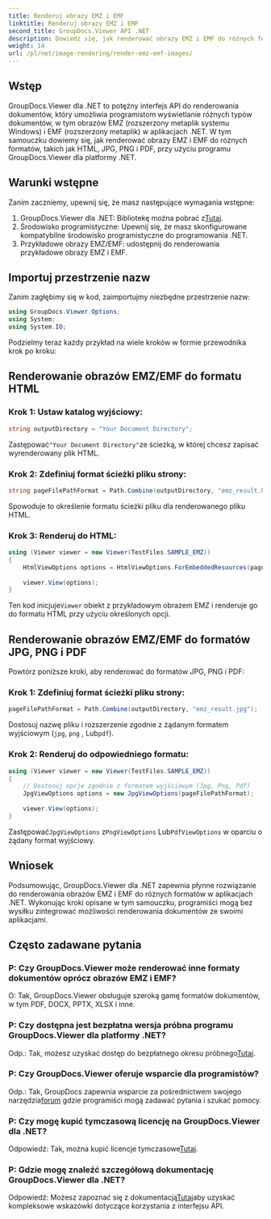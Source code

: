 ```yaml
---
title: Renderuj obrazy EMZ i EMF
linktitle: Renderuj obrazy EMZ i EMF
second_title: GroupDocs.Viewer API .NET
description: Dowiedz się, jak renderować obrazy EMZ i EMF do różnych formatów za pomocą GroupDocs.Viewer dla .NET. Łatwy do zrozumienia samouczek dla programistów.
weight: 14
url: /pl/net/image-rendering/render-emz-emf-images/
---
```

## Wstęp

GroupDocs.Viewer dla .NET to potężny interfejs API do renderowania dokumentów, który umożliwia programistom wyświetlanie różnych typów dokumentów, w tym obrazów EMZ (rozszerzony metaplik systemu Windows) i EMF (rozszerzony metaplik) w aplikacjach .NET. W tym samouczku dowiemy się, jak renderować obrazy EMZ i EMF do różnych formatów, takich jak HTML, JPG, PNG i PDF, przy użyciu programu GroupDocs.Viewer dla platformy .NET.

## Warunki wstępne

Zanim zaczniemy, upewnij się, że masz następujące wymagania wstępne:

1.  GroupDocs.Viewer dla .NET: Bibliotekę można pobrać z[Tutaj](https://releases.groupdocs.com/viewer/net/).
2. Środowisko programistyczne: Upewnij się, że masz skonfigurowane kompatybilne środowisko programistyczne do programowania .NET.
3. Przykładowe obrazy EMZ/EMF: udostępnij do renderowania przykładowe obrazy EMZ i EMF.

## Importuj przestrzenie nazw

Zanim zagłębimy się w kod, zaimportujmy niezbędne przestrzenie nazw:

```csharp
using GroupDocs.Viewer.Options;
using System;
using System.IO;
```

Podzielmy teraz każdy przykład na wiele kroków w formie przewodnika krok po kroku:

## Renderowanie obrazów EMZ/EMF do formatu HTML

### Krok 1: Ustaw katalog wyjściowy:
```csharp
string outputDirectory = "Your Document Directory";
```
 Zastępować`"Your Document Directory"`ze ścieżką, w której chcesz zapisać wyrenderowany plik HTML.

### Krok 2: Zdefiniuj format ścieżki pliku strony:
```csharp
string pageFilePathFormat = Path.Combine(outputDirectory, "emz_result.html");
```
Spowoduje to określenie formatu ścieżki pliku dla renderowanego pliku HTML.

### Krok 3: Renderuj do HTML:
```csharp
using (Viewer viewer = new Viewer(TestFiles.SAMPLE_EMZ))
{
    HtmlViewOptions options = HtmlViewOptions.ForEmbeddedResources(pageFilePathFormat);
    
    viewer.View(options);
}
```
 Ten kod inicjuje`Viewer` obiekt z przykładowym obrazem EMZ i renderuje go do formatu HTML przy użyciu określonych opcji.

## Renderowanie obrazów EMZ/EMF do formatów JPG, PNG i PDF

Powtórz poniższe kroki, aby renderować do formatów JPG, PNG i PDF:

### Krok 1: Zdefiniuj format ścieżki pliku strony:
```csharp
pageFilePathFormat = Path.Combine(outputDirectory, "emz_result.jpg");
```
Dostosuj nazwę pliku i rozszerzenie zgodnie z żądanym formatem wyjściowym (`jpg`, `png` , Lub`pdf`).

### Krok 2: Renderuj do odpowiedniego formatu:
```csharp
using (Viewer viewer = new Viewer(TestFiles.SAMPLE_EMZ))
{
    // Dostosuj opcje zgodnie z formatem wyjściowym (Jpg, Png, Pdf)
    JpgViewOptions options = new JpgViewOptions(pageFilePathFormat);
    
    viewer.View(options);
}
```
 Zastępować`JpgViewOptions` z`PngViewOptions` Lub`PdfViewOptions` w oparciu o żądany format wyjściowy.

## Wniosek

Podsumowując, GroupDocs.Viewer dla .NET zapewnia płynne rozwiązanie do renderowania obrazów EMZ i EMF do różnych formatów w aplikacjach .NET. Wykonując kroki opisane w tym samouczku, programiści mogą bez wysiłku zintegrować możliwości renderowania dokumentów ze swoimi aplikacjami.

## Często zadawane pytania

### P: Czy GroupDocs.Viewer może renderować inne formaty dokumentów oprócz obrazów EMZ i EMF?
O: Tak, GroupDocs.Viewer obsługuje szeroką gamę formatów dokumentów, w tym PDF, DOCX, PPTX, XLSX i inne.

### P: Czy dostępna jest bezpłatna wersja próbna programu GroupDocs.Viewer dla platformy .NET?
 Odp.: Tak, możesz uzyskać dostęp do bezpłatnego okresu próbnego[Tutaj](https://releases.groupdocs.com/).

### P: Czy GroupDocs.Viewer oferuje wsparcie dla programistów?
 Odp.: Tak, GroupDocs zapewnia wsparcie za pośrednictwem swojego narzędzia[forum](https://forum.groupdocs.com/c/viewer/9) gdzie programiści mogą zadawać pytania i szukać pomocy.

### P: Czy mogę kupić tymczasową licencję na GroupDocs.Viewer dla .NET?
 Odpowiedź: Tak, można kupić licencje tymczasowe[Tutaj](https://purchase.groupdocs.com/temporary-license/).

### P: Gdzie mogę znaleźć szczegółową dokumentację GroupDocs.Viewer dla .NET?
 Odpowiedź: Możesz zapoznać się z dokumentacją[Tutaj](https://tutorials.groupdocs.com/viewer/net/)aby uzyskać kompleksowe wskazówki dotyczące korzystania z interfejsu API.